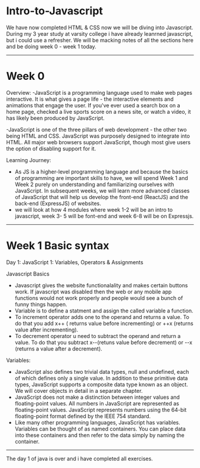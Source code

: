# Intro-to-Javascript

We have now completed HTML & CSS now we will be diving into Javascript. During my 3 year study at varsity college i have already leanrned javascript, but i could use a refresher.
We will be macking notes of all the sections here and be doing week 0 - week 1 today.

---------------------------------------------------------------------

# Week 0 
Overview:
-JavaScript is a programming language used to make web pages interactive. It is what gives a page life - the interactive elements and animations that engage the user. If you've ever used a search box on a home page, checked a live sports score on a news site, or watch a video, it has likely been produced by JavaScript.

-JavaScript is one of the three pillars of web development - the other two being HTML and CSS. JavaScript was purposely designed to integrate into HTML. All major web browsers support JavaScript, though most give users the option of disabling support for it.

Learning Journey:
- As JS is a higher-level programming language and because the basics of programming are important skills to have, we will spend Week 1 and Week 2 purely on understanding and familiarizing ourselves with JavaScript. In subsequent weeks, we will learn more advanced classes of JavaScript that will help us develop the front-end (ReactJS) and the back-end (ExpressJS) of websites.
- we will look at how 4 modules where week 1-2 will be an intro to javascript, week 3- 5 will be font-end and week 6-8 will be on Expressjs.

--------------------------------------------------------------------
# Week 1 Basic syntax
Day 1: JavaScript 1: Variables, Operators & Assignments

Javascript Basics
- Javascript gives the website functionalality and makes certain buttons work. If javascript was disabled then the web or any mobile app functions would not work properly and people would see a bunch of funny
  things happen.
- Variable is to define a statment and assign the called variable a function.
- To increment operator adds one to the operand and returns a value. To do that you add x++ ( returns value before incrementing) or ++x (returns value after incrementing).
- To decrement operator u need to subtract the operand and return a value. To do that you subtract x--(retuns value before decrement) or --x (returns a value after a decrement).

Variables:
- JavaScript also defines two trivial data types, null and undefined, each of which defines only a single value. In addition to these primitive data types, JavaScript supports a composite data type known as an object. We will cover objects in detail in a separate chapter.
- JavaScript does not make a distinction between integer values and floating-point values. All numbers in JavaScript are represented as floating-point values. JavaScript represents numbers using the 64-bit floating-point format defined by the IEEE 754 standard.
- Like many other programming languages, JavaScript has variables. Variables can be thought of as named containers. You can place data into these containers and then refer to the data simply by naming the container.
-----------------------------------------------------

The day 1 of java is over and i have completed all exercises.
